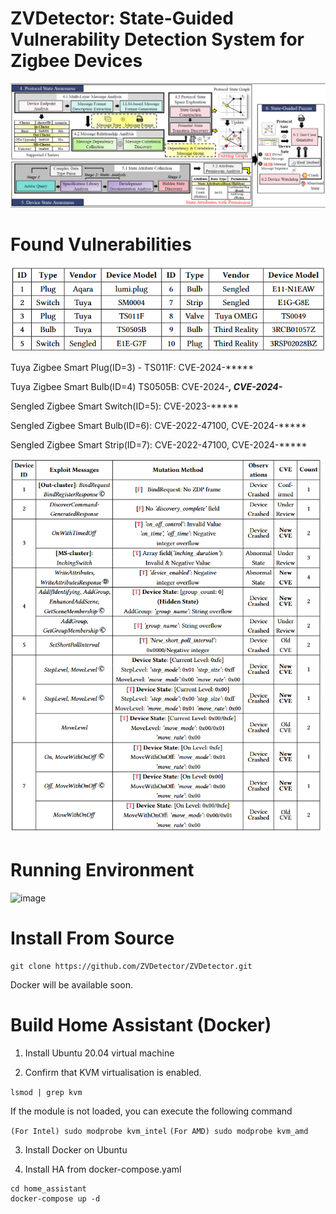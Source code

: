 # ZVDetector: State-Guided Vulnerability Detection System for Zigbee Devices

![image](https://github.com/ZVDetector/ZVDetector/blob/master/arch.png)


# Found Vulnerabilities

![image](https://github.com/ZVDetector/ZVDetector/blob/master/testbed.png)

Tuya Zigbee Smart Plug(ID=3) - TS011F: CVE-2024-*****

Tuya Zigbee Smart Bulb(ID=4) TS0505B: CVE-2024-*****, CVE-2024-*****

Sengled Zigbee Smart Switch(ID=5): CVE-2023-*****

Sengled Zigbee Smart Bulb(ID=6): CVE-2022-47100, CVE-2024-*****

Sengled Zigbee Smart Strip(ID=7): CVE-2022-47100, CVE-2024-*****

![image](https://github.com/ZVDetector/ZVDetector/blob/master/vulnerability.png)

# Running Environment

![image](https://github.com/ZVDetector/ZVDetector/blob/master/testbed.jpg)

# Install From Source
```
git clone https://github.com/ZVDetector/ZVDetector.git
```

Docker will be available soon.

# Build Home Assistant (Docker)

1. Install Ubuntu 20.04 virtual machine

2. Confirm that KVM virtualisation is enabled.

```lsmod | grep kvm```

If the module is not loaded, you can execute the following command

``` (For Intel) sudo modprobe kvm_intel ```
``` (For AMD) sudo modprobe kvm_amd ```

3. Install Docker on Ubuntu

4. Install HA from docker-compose.yaml

```
cd home_assistant
docker-compose up -d
```

